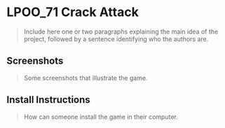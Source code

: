 # LPOO_71 Crack Attack

> Include here one or two paragraphs explaining the main idea of the project, followed by a sentence identifying who the authors are. 

## Screenshots

> Some screenshots that illustrate the game.

## Install Instructions

> How can someone install the game in their computer.
